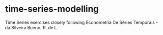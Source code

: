 # time-series-modelling
Time Series exercises closely following  Econometria De Séries Temporais - da Silveira Bueno, R. de L. 
